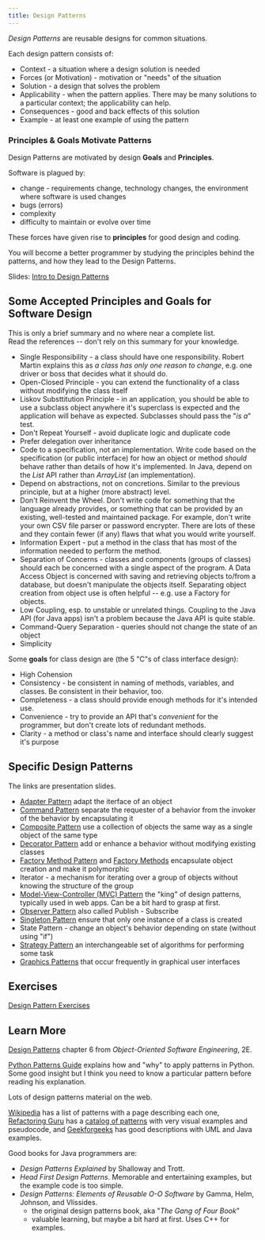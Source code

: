 ```yaml
---
title: Design Patterns
---
```


*Design Patterns* are reusable designs for common situations. 

Each design pattern consists of:

* Context - a situation where a design solution is needed
* Forces (or Motivation) - motivation or "needs" of the situation
* Solution - a design that solves the problem
* Applicability - when the pattern applies.  There may be many solutions to a particular context; the applicability can help.
* Consequences - good and back effects of this solution
* Example - at least one example of using the pattern

### Principles & Goals Motivate Patterns

Design Patterns are motivated by design **Goals** and **Principles**.

Software is plagued by:

* change - requirements change, technology changes, the environment where software is used changes
* bugs (errors)
* complexity
* difficulty to maintain or evolve over time

These forces have given rise to **principles** for good design and coding.

You will become a better programmer by studying the principles behind the patterns,
and how they lead to the Design Patterns.

Slides: [Intro to Design Patterns](Intro-Design-Patterns.pdf)

## Some Accepted Principles and Goals for Software Design

This is only a brief summary and no where near a complete list.    
Read the references -- don't rely on this summary for your knowledge.

* Single Responsibility - a class should have one responsibility. Robert Martin explains this as *a class has only one reason to change*, e.g. one driver or boss that decides what it should do.
* Open-Closed Principle - you can extend the functionality of a class without modifying the class itself
* Liskov Substtitution Principle - in an application, you should be able to use a subclass object anywhere it's superclass is expected and the application will behave as expected. Subclasses should pass the "*is a*" test.
* Don't Repeat Yourself - avoid duplicate logic and duplicate code
* Prefer delegation over inheritance 
* Code to a specification, not an implementation.  Write code based on the specification (or public interface) for how an object or method *should* behave rather than details of how it's implemented. In Java, depend on the *List* API rather than *ArrayList* (an implementation). 
* Depend on abstractions, not on concretions. Similar to the previous principle, but at a higher (more abstract) level.
* Don't Reinvent the Wheel.  Don't write code for something that the language already provides, or something that can be provided by an existing, well-tested and maintained package.  For example, don't write your own CSV file parser or password encrypter. There are lots of these and they contain fewer (if any) flaws that what you would write yourself.
* Information Expert - put a method in the class that has most of the information needed to perform the method.
* Separation of Concerns - classes and components (groups of classes) should each be concerned with a single aspect of the program. A Data Access Object is concerned with saving and retrieving objects to/from a database, but doesn't manipulate the objects itself. Separating object creation from object use is often helpful -- e.g. use a Factory for objects.
* Low Coupling, esp. to unstable or unrelated things. Coupling to the Java API (for Java apps) isn't a problem because the Java API is quite stable.
* Command-Query Separation - queries should not change the state of an object
* Simplicity
 

Some **goals** for class design are (the 5 "C"s of class interface design):

* High Cohension
* Consistency - be consistent in naming of methods, variables, and classes. Be consistent in their behavior, too.
* Completeness - a class should provide enough methods for it's intended use.
* Convenience - try to provide an API that's *convenient* for the programmer, but don't create lots of redundant methods.
* Clarity - a method or class's name and interface should clearly suggest it's purpose


## Specific Design Patterns 

The links are presentation slides.

* [Adapter Pattern](Adapter-Pattern.pdf) adapt the iterface of an object
* [Command Pattern](Command-Pattern.pdf) separate the requester of a behavior from the invoker of the behavior by encapsulating it
* [Composite Pattern](Composite-Pattern.pdf) use a collection of objects the same way as a single object of the same type
* [Decorator Pattern](Decorator-Pattern.pdf) add or enhance a behavior without modifying existing classes
* [Factory Method Pattern](Factory-Method-Slides.pdf) and [Factory Methods](Factory-Methods.pdf) encapsulate object creation and make it polymorphic
* Iterator - a mechanism for iterating over a group of objects without knowing the structure of the group
* [Model-View-Controller (MVC) Pattern](MVC-Pattern.pdf) the "king" of design patterns, typically used in web apps. Can be a bit hard to grasp at first.
* [Observer Pattern](Observer-Pattern.pdf) also called Publish - Subscribe
* [Singleton Pattern](Singleton-Pattern.pdf) ensure that only one instance of a class is created
* State Pattern - change an object's behavior depending on state (without using "if")
* [Strategy Pattern](Strategy-Pattern.pdf) an interchangeable set of algorithms for performing some task
* [Graphics Patterns](Graphics-Patterns.pdf) that occur frequently in graphical user interfaces

## Exercises

[Design Pattern Exercises](Patterns-Exercises.pdf)

## Learn More

[Design Patterns](OOSE-ch6-Design-Patterns.pdf) chapter 6 from *Object-Oriented Software Engineering*, 2E.

[Python Patterns Guide](https://python-patterns.guide/) explains how and "why" to apply patterns in Python. Some good insight but I think you need to know a particular pattern before reading his explanation.

Lots of design patterns material on the web.    

[Wikipedia](https://en.wikipedia.org/wiki/Software_design_pattern) has a list of patterns with a page describing each one,
[Refactoring Guru](https://refactoring.guru/design-patterns) has a
[catalog of patterns](https://refactoring.guru/design-patterns/catalog) with very visual examples and pseudocode,
and
[Geekforgeeks](https://www.geeksforgeeks.org/software-design-patterns/) has good descriptions with UML and Java examples.


Good books for Java programmers are:

* _Design Patterns Explained_ by Shalloway and Trott.
* _Head First Design Patterns_. Memorable and entertaining examples, but the example code is too simple.
* _Design Patterns: Elements of Reusable O-O Software_ by Gamma, Helm, Johnson, and Vlissides.
  - the original design patterns book, aka "*The Gang of Four Book*"
  - valuable learning, but maybe a bit hard at first. Uses C++ for examples.

